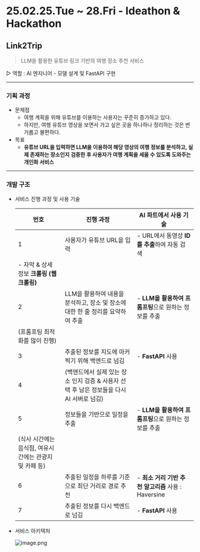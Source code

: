 # 25.02.25.Tue ~ 28.Fri - Ideathon & Hackathon


## Link2Trip

> LLM을 활용한 유튜브 링크 기반의 여행 장소 추천 서비스
> 

▷ 역할 : AI 엔지니어 - 모델 설계 및 FastAPI 구현

---

### 기획 과정

- 문제점
    - 여행 계획을 위해 유튜브를 이용하는 사용자는 꾸준히 증가하고 있다.
    - 하지만, 여행 유튜브 영상을 보면서 가고 싶은 곳을 하나하나 정리하는 것은 번거롭고 불편하다.
- 목표
    - **유튜브 URL을 입력하면 LLM을 이용하여 해당 영상의 여행 정보를 분석하고, 실제 존재하는 장소인지 검증한 후 사용자가 여행 계획을 세울 수 있도록 도와주는 개인화 서비스**

---

### 개발 구조

- 서비스 진행 과정 및 사용 기술
    
    
    | 번호 | 진행 과정 | AI 파트에서 사용 기술 |
    | --- | --- | --- |
    | 1 | 사용자가 유튜브 URL을 입력  | - URL에서 동영상 **ID를 추출**하여 자동 검색
    - 자막 & 상세 정보 **크롤링 (웹 크롤링)** |
    | 2 | LLM을 활용하여 내용을 분석하고, 장소 및 장소에 대한 한 줄 정리를 요약하여 추출 | - **LLM을 활용하여 프롬프팅**으로 원하는 정보를 추출
    (프롬프팅 최적화를 많이 진행) |
    | 3 | 추출된 정보를 지도에 마커찍기 위해 백엔드로 넘김 | - **FastAPI** 사용 |
    | 4 | (백엔드에서 실제 있는 장소 인지 검증 & 사용자 선택 후 남은 정보들을 다시 AI 서버로 넘김) |  |
    | 5 | 정보들을 기반으로 일정을 추출 | - **LLM을 활용하여 프롬프팅**으로 원하는 정보를 추출
    (식사 시간에는 음식점, 여유시간에는 관광지 및 카페 등) |
    | 6 | 추출된 일정을 하루를 기준으로 최단 거리로 경로 추천 | - **최소 거리 기반 추천 알고리즘** 사용 : Haversine |
    | 7 | 추출된 정보를 다시 백엔드로 넘김 | - **FastAPI** 사용 |
    
- 서비스 아키텍처
    
    ![image.png](attachment:b4e38d0e-170c-4895-b1d8-77e475d4f788:image.png)
